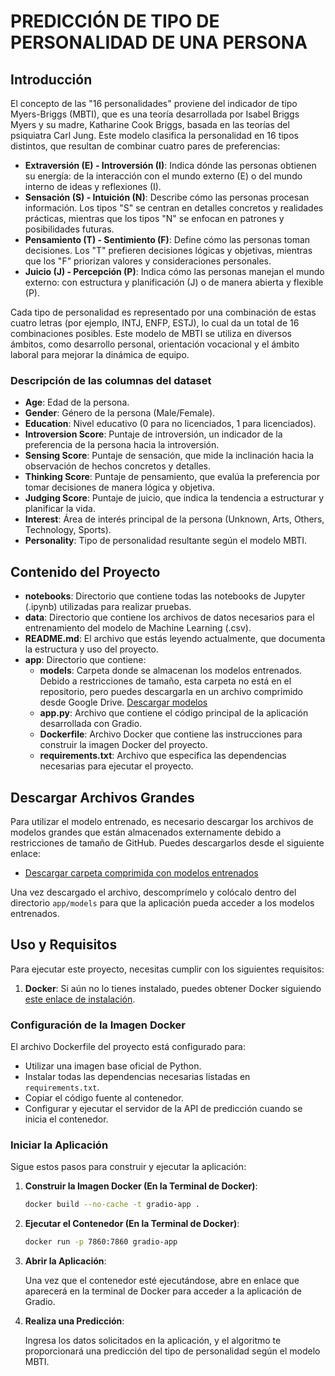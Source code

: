 # PREDICCIÓN DE TIPO DE PERSONALIDAD DE UNA PERSONA

## Introducción

El concepto de las "16 personalidades" proviene del indicador de tipo Myers-Briggs (MBTI), que es una teoría desarrollada por Isabel Briggs Myers y su madre, Katharine Cook Briggs, basada en las teorías del psiquiatra Carl Jung. Este modelo clasifica la personalidad en 16 tipos distintos, que resultan de combinar cuatro pares de preferencias:

- **Extraversión (E) - Introversión (I)**: Indica dónde las personas obtienen su energía: de la interacción con el mundo externo (E) o del mundo interno de ideas y reflexiones (I).
- **Sensación (S) - Intuición (N)**: Describe cómo las personas procesan información. Los tipos "S" se centran en detalles concretos y realidades prácticas, mientras que los tipos "N" se enfocan en patrones y posibilidades futuras.
- **Pensamiento (T) - Sentimiento (F)**: Define cómo las personas toman decisiones. Los "T" prefieren decisiones lógicas y objetivas, mientras que los "F" priorizan valores y consideraciones personales.
- **Juicio (J) - Percepción (P)**: Indica cómo las personas manejan el mundo externo: con estructura y planificación (J) o de manera abierta y flexible (P).

Cada tipo de personalidad es representado por una combinación de estas cuatro letras (por ejemplo, INTJ, ENFP, ESTJ), lo cual da un total de 16 combinaciones posibles. Este modelo de MBTI se utiliza en diversos ámbitos, como desarrollo personal, orientación vocacional y el ámbito laboral para mejorar la dinámica de equipo.

### Descripción de las columnas del dataset

- **Age**: Edad de la persona.
- **Gender**: Género de la persona (Male/Female).
- **Education**: Nivel educativo (0 para no licenciados, 1 para licenciados).
- **Introversion Score**: Puntaje de introversión, un indicador de la preferencia de la persona hacia la introversión.
- **Sensing Score**: Puntaje de sensación, que mide la inclinación hacia la observación de hechos concretos y detalles.
- **Thinking Score**: Puntaje de pensamiento, que evalúa la preferencia por tomar decisiones de manera lógica y objetiva.
- **Judging Score**: Puntaje de juicio, que indica la tendencia a estructurar y planificar la vida.
- **Interest**: Área de interés principal de la persona (Unknown, Arts, Others, Technology, Sports).
- **Personality**: Tipo de personalidad resultante según el modelo MBTI.

## Contenido del Proyecto

- **notebooks**: Directorio que contiene todas las notebooks de Jupyter (.ipynb) utilizadas para realizar pruebas.
- **data**: Directorio que contiene los archivos de datos necesarios para el entrenamiento del modelo de Machine Learning (.csv).
- **README.md**: El archivo que estás leyendo actualmente, que documenta la estructura y uso del proyecto.
- **app**: Directorio que contiene:
  - **models**: Carpeta donde se almacenan los modelos entrenados. Debido a restricciones de tamaño, esta carpeta no está en el repositorio, pero puedes descargarla en un archivo comprimido desde Google Drive. [Descargar modelos](https://drive.google.com/file/d/1tqWEJhnKWT2vr2-n6kSAAZXQCYU5qD48/view?usp=sharing)
  - **app.py**: Archivo que contiene el código principal de la aplicación desarrollada con Gradio.
  - **Dockerfile**: Archivo Docker que contiene las instrucciones para construir la imagen Docker del proyecto.
  - **requirements.txt**: Archivo que especifica las dependencias necesarias para ejecutar el proyecto.

## Descargar Archivos Grandes

Para utilizar el modelo entrenado, es necesario descargar los archivos de modelos grandes que están almacenados externamente debido a restricciones de tamaño de GitHub. Puedes descargarlos desde el siguiente enlace:

- [Descargar carpeta comprimida con modelos entrenados](https://drive.google.com/file/d/1tqWEJhnKWT2vr2-n6kSAAZXQCYU5qD48/view?usp=sharing)

Una vez descargado el archivo, descomprímelo y colócalo dentro del directorio `app/models` para que la aplicación pueda acceder a los modelos entrenados.

## Uso y Requisitos

Para ejecutar este proyecto, necesitas cumplir con los siguientes requisitos:

1. **Docker**: Si aún no lo tienes instalado, puedes obtener Docker siguiendo [este enlace de instalación](https://docs.docker.com/get-docker/).

### Configuración de la Imagen Docker

El archivo Dockerfile del proyecto está configurado para:

- Utilizar una imagen base oficial de Python.
- Instalar todas las dependencias necesarias listadas en `requirements.txt`.
- Copiar el código fuente al contenedor.
- Configurar y ejecutar el servidor de la API de predicción cuando se inicia el contenedor.

### Iniciar la Aplicación

Sigue estos pasos para construir y ejecutar la aplicación:

1. **Construir la Imagen Docker (En la Terminal de Docker)**:

   ```bash
   docker build --no-cache -t gradio-app .

2. **Ejecutar el Contenedor (En la Terminal de Docker)**:

   ```bash
   docker run -p 7860:7860 gradio-app
3. **Abrir la Aplicación**:

   Una vez que el contenedor esté ejecutándose, abre en enlace que aparecerá en la terminal de Docker para acceder a la aplicación de Gradio.

4. **Realiza una Predicción**:

   Ingresa los datos solicitados en la aplicación, y el algoritmo te proporcionará una predicción del tipo de personalidad según el modelo MBTI.
